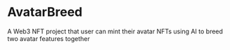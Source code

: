 # AvatarBreed
A Web3 NFT project that user can mint their avatar NFTs using AI to breed two avatar features together

